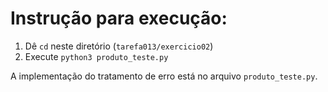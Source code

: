 # Instrução para execução:

1. Dê `cd` neste diretório (`tarefa013/exercicio02`)
2. Execute `python3 produto_teste.py`

A implementação do tratamento de erro está no arquivo `produto_teste.py`.